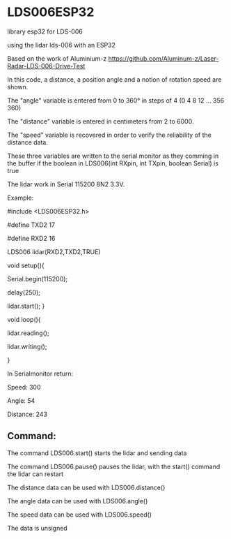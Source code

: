 # LDS006ESP32
library esp32 for LDS-006

using the lidar lds-006 with an ESP32

Based on the work of Aluminium-z https://github.com/Aluminum-z/Laser-Radar-LDS-006-Drive-Test

In this code, a distance, a position angle and a notion of rotation speed are shown.

The "angle" variable is entered from 0 to 360° in steps of 4 (0 4 8 12 ... 356 360)

The "distance" variable is entered in centimeters from 2 to 6000.

The "speed" variable is recovered in order to verify the reliability of the distance data.

These three variables are written to the serial monitor as they comming in the buffer if the boolean in LDS006(int RXpin, int TXpin, boolean Serial) is true

The lidar work in Serial 115200 8N2 3.3V.

Example:

#include <LDS006ESP32.h>

#define TXD2 17

#define RXD2 16

LDS006 lidar(RXD2,TXD2,TRUE)

void setup(){

Serial.begin(115200);

delay(250);

lidar.start();
}

void loop(){

lidar.reading();

lidar.writing();

}

  In Serialmonitor return:
  
  Speed: 300
  
  Angle: 54
  
  Distance: 243
  
  Command:
  ------
  The command LDS006.start() starts the lidar and sending data
  
  The command LDS006.pause() pauses the lidar, with the start() command the lidar can restart
  
  The distance data can be used with LDS006.distance()
  
  The angle data can be used with LDS006.angle()
  
  The speed data can be used with LDS006.speed()
  
  The data is unsigned
